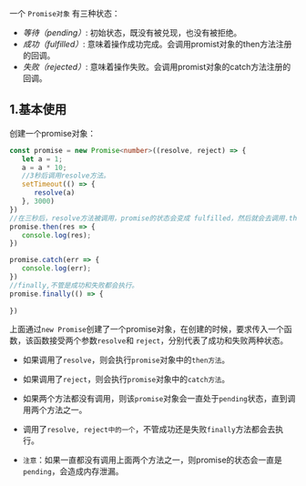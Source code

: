 



一个 `Promise对象` 有三种状态：

- *等待（pending）*: 初始状态，既没有被兑现，也没有被拒绝。
- *成功（fulfilled）*: 意味着操作成功完成。会调用promist对象的then方法注册的回调。
- *失败（rejected）*: 意味着操作失败。会调用promist对象的catch方法注册的回调。

## 1.基本使用

创建一个promise对象：

```ts
const promise = new Promise<number>((resolve, reject) => {
   let a = 1;
   a = a * 10;
   //3秒后调用resolve方法。
   setTimeout(() => {
      resolve(a)
   }, 3000)
})
//在三秒后，resolve方法被调用，promise的状态会变成 fulfilled，然后就会去调用.then方法。
promise.then(res => {
   console.log(res);
})

promise.catch(err => {
   console.log(err);
})
//finally,不管是成功和失败都会执行。
promise.finally(() => {
   
})
```

​	上面通过`new Promise`创建了一个promise对象，在创建的时候，要求传入一个函数，该函数接受两个参数`resolve`和 `reject`，分别代表了成功和失败两种状态。

- 如果调用了`resolve`，则会执行`promise`对象中的`then方法`。

- 如果调用了`reject`，则会执行`promise`对象中的`catch方法`。
- 如果两个方法都没有调用，则该`promise`对象会一直处于`pending`状态，直到调用两个方法之一。
- 调用了`resolve, reject中的一个`，不管成功还是失败`finally`方法都会去执行。

- `注意`：如果一直都没有调用上面两个方法之一，则promise的状态会一直是`pending`，会造成内存泄漏。

